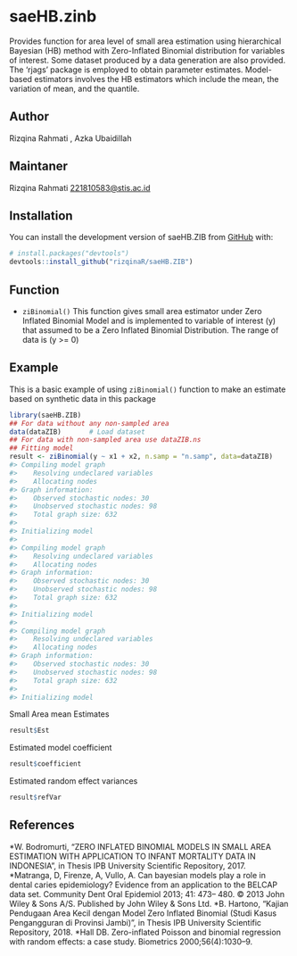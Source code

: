 
<!-- README.md is generated from README.Rmd. Please edit that file -->

# saeHB.zinb

<!-- badges: start -->
<!-- badges: end -->

Provides function for area level of small area estimation using
hierarchical Bayesian (HB) method with Zero-Inflated Binomial
distribution for variables of interest. Some dataset produced by a data
generation are also provided. The ‘rjags’ package is employed to obtain
parameter estimates. Model-based estimators involves the HB estimators
which include the mean, the variation of mean, and the quantile.

## Author

Rizqina Rahmati , Azka Ubaidillah

## Maintaner

Rizqina Rahmati <221810583@stis.ac.id>

## Installation

You can install the development version of saeHB.ZIB from
[GitHub](https://github.com/) with:

``` r
# install.packages("devtools")
devtools::install_github("rizqinaR/saeHB.ZIB")
```

## Function

-   `ziBinomial()` This function gives small area estimator under Zero
    Inflated Binomial Model and is implemented to variable of
    interest (y) that assumed to be a Zero Inflated Binomial
    Distribution. The range of data is (y >= 0)

## Example

This is a basic example of using `ziBinomial()` function to make an
estimate based on synthetic data in this package

``` r
library(saeHB.ZIB)
## For data without any non-sampled area
data(dataZIB)       # Load dataset
## For data with non-sampled area use dataZIB.ns
## Fitting model
result <- ziBinomial(y ~ x1 + x2, n.samp = "n.samp", data=dataZIB)
#> Compiling model graph
#>    Resolving undeclared variables
#>    Allocating nodes
#> Graph information:
#>    Observed stochastic nodes: 30
#>    Unobserved stochastic nodes: 98
#>    Total graph size: 632
#> 
#> Initializing model
#> 
#> Compiling model graph
#>    Resolving undeclared variables
#>    Allocating nodes
#> Graph information:
#>    Observed stochastic nodes: 30
#>    Unobserved stochastic nodes: 98
#>    Total graph size: 632
#> 
#> Initializing model
#> 
#> Compiling model graph
#>    Resolving undeclared variables
#>    Allocating nodes
#> Graph information:
#>    Observed stochastic nodes: 30
#>    Unobserved stochastic nodes: 98
#>    Total graph size: 632
#> 
#> Initializing model
```

Small Area mean Estimates

``` r
result$Est
```

Estimated model coefficient

``` r
result$coefficient
```

Estimated random effect variances

``` r
result$refVar
```

## References

*W. Bodromurti, “ZERO INFLATED BINOMIAL MODELS IN SMALL AREA ESTIMATION
WITH APPLICATION TO INFANT MORTALITY DATA IN INDONESIA”, in Thesis IPB
University Scientific Repository, 2017. *Matranga, D, Firenze, A, Vullo,
A. Can bayesian models play a role in dental caries epidemiology?
Evidence from an application to the BELCAP data set. Community Dent Oral
Epidemiol 2013; 41: 473– 480. © 2013 John Wiley & Sons A/S. Published by
John Wiley & Sons Ltd. *B. Hartono, “Kajian Pendugaan Area Kecil dengan
Model Zero Inflated Binomial (Studi Kasus Pengangguran di Provinsi
Jambi)”, in Thesis IPB University Scientific Repository, 2018. *Hall DB.
Zero-inflated Poisson and binomial regression with random effects: a
case study. Biometrics 2000;56(4):1030–9.
